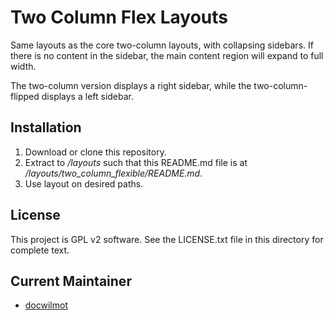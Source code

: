 Two Column Flex Layouts
===
Same layouts as the core two-column layouts, with collapsing sidebars. If there 
is no content in the sidebar, the main content region will expand to full width.

The two-column version displays a right sidebar, while the two-column-flipped
displays a left sidebar.

Installation
------------

1. Download or clone this repository.
2. Extract to */layouts* such that this README.md file is at */layouts/two_column_flexible/README.md*.
3. Use layout on desired paths.

License
-------

This project is GPL v2 software. See the LICENSE.txt file in this directory for complete text.

Current Maintainer
-------------------

* [docwilmot](http://github.com/docwilmot)
